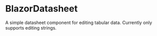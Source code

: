 # BlazorDatasheet

A simple datasheet component for editing tabular data. Currently only supports editing strings.
